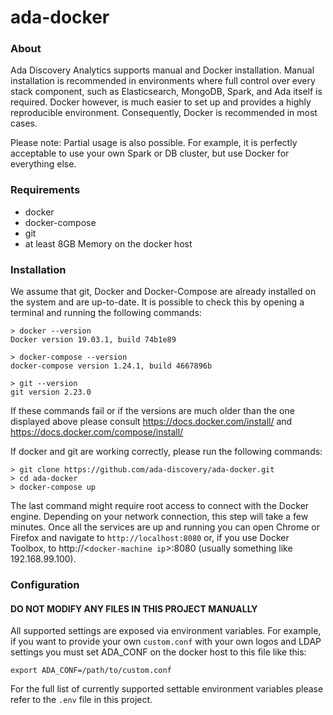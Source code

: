# ada-docker

### About
Ada Discovery Analytics supports manual and Docker installation. 
Manual installation is recommended in environments where full control over every
stack component, such as Elasticsearch, MongoDB, Spark, and Ada itself is required. 
Docker however, is much easier to set up and provides a highly reproducible 
environment. Consequently, Docker is recommended in most cases. 

Please note: Partial usage is also possible. For example, it is perfectly acceptable 
to use your own Spark or DB cluster, but use Docker for everything else.

### Requirements

* docker
* docker-compose
* git
* at least 8GB Memory on the docker host

### Installation
We assume that git, Docker and Docker-Compose are already installed on the system and 
are up-to-date. It is possible to check this by opening a terminal and running 
the following commands: 
```
> docker --version
Docker version 19.03.1, build 74b1e89

> docker-compose --version
docker-compose version 1.24.1, build 4667896b

> git --version
git version 2.23.0
```
If these commands fail or if the versions are much older than the one displayed 
above please consult https://docs.docker.com/install/ and https://docs.docker.com/compose/install/

If docker and git are working correctly, please run the following commands:
```
> git clone https://github.com/ada-discovery/ada-docker.git
> cd ada-docker
> docker-compose up
```
The last command might require root access to connect with the Docker engine. 
Depending on your network connection, this step will take a few minutes. Once 
all the services are up and running you can open Chrome or Firefox and 
navigate to `http://localhost:8080` or, if you use Docker Toolbox, to http://<`docker-machine ip`>:8080 
(usually something like 192.168.99.100). 

### Configuration
#### DO NOT MODIFY ANY FILES IN THIS PROJECT MANUALLY
All supported settings are exposed via environment variables. For example, if you
want to provide your own `custom.conf` with your own logos and LDAP settings you
must set ADA_CONF on the docker host to this file like this: 
```
export ADA_CONF=/path/to/custom.conf
```
For the full list of currently supported settable environment variables please 
refer to the `.env` file in this project.